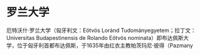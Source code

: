 # 罗兰大学

厄特沃什·罗兰大学（匈牙利文：Eötvös Loránd Tudományegyetem；拉丁文：Universitas Budapestinensis de Rolando Eötvös nominata）即布达佩斯大学，位于匈牙利首都布达佩斯，于1635年由红衣主教帕茨玛尼·彼得（Pazmany